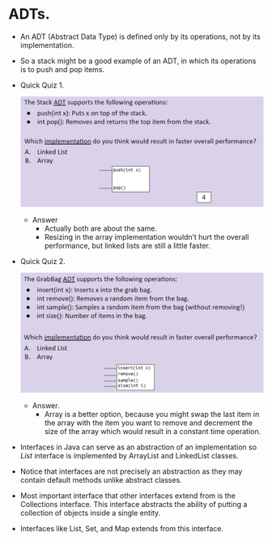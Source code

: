 # ADTs.

- An ADT (Abstract Data Type) is defined only by its operations, not by its implementation.
- So a stack might be a good example of an ADT, in which its operations is to push and pop items.
- Quick Quiz 1.
    
    ![Untitled](ADTs%2057f415ab19034d0a86b12c20de1029cf/Untitled.png)
    
    - Answer
        - Actually both are about the same.
        - Resizing in the array implementation wouldn’t hurt the overall performance, but linked lists are still a little faster.
- Quick Quiz 2.
    
    ![Untitled](ADTs%2057f415ab19034d0a86b12c20de1029cf/Untitled%201.png)
    
    - Answer.
        - Array is a better option, because you might swap the last item in the array with the item you want to remove and decrement the size of the array which would result in a constant time operation.
- Interfaces in Java can serve as an abstraction of an implementation so *List* interface is implemented by ArrayList and LinkedList classes.
- Notice that interfaces are not precisely an abstraction as they may contain default methods unlike abstract classes.
- Most important interface that other interfaces extend from is the Collections interface. This interface abstracts the ability of putting a collection of objects inside a single entity.
- Interfaces like List, Set, and Map extends from this interface.
